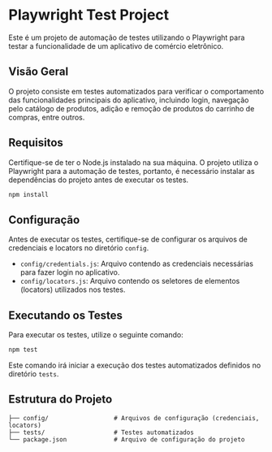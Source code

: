 # Playwright Test Project

Este é um projeto de automação de testes utilizando o Playwright para testar a funcionalidade de um aplicativo de comércio eletrônico.

## Visão Geral

O projeto consiste em testes automatizados para verificar o comportamento das funcionalidades principais do aplicativo, incluindo login, navegação pelo catálogo de produtos, adição e remoção de produtos do carrinho de compras, entre outros.

## Requisitos

Certifique-se de ter o Node.js instalado na sua máquina. O projeto utiliza o Playwright para a automação de testes, portanto, é necessário instalar as dependências do projeto antes de executar os testes.

```bash
npm install
```

## Configuração

Antes de executar os testes, certifique-se de configurar os arquivos de credenciais e locators no diretório `config`.

- `config/credentials.js`: Arquivo contendo as credenciais necessárias para fazer login no aplicativo.
- `config/locators.js`: Arquivo contendo os seletores de elementos (locators) utilizados nos testes.

## Executando os Testes

Para executar os testes, utilize o seguinte comando:

```bash
npm test
```

Este comando irá iniciar a execução dos testes automatizados definidos no diretório `tests`.

## Estrutura do Projeto

```
├── config/                  # Arquivos de configuração (credenciais, locators)
├── tests/                   # Testes automatizados
└── package.json             # Arquivo de configuração do projeto
```
